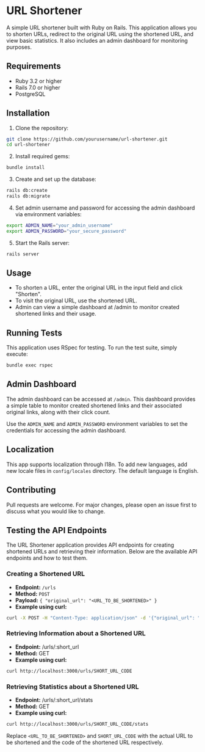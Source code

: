 # URL Shortener

A simple URL shortener built with Ruby on Rails. This application allows you to shorten URLs, redirect to the original URL using the shortened URL, and view basic statistics. It also includes an admin dashboard for monitoring purposes.

## Requirements

- Ruby 3.2 or higher
- Rails 7.0 or higher
- PostgreSQL

## Installation

1. Clone the repository:
```sh
git clone https://github.com/yourusername/url-shortener.git
cd url-shortener
```
2. Install required gems:
```sh
bundle install
```
3. Create and set up the database:
```sh
rails db:create
rails db:migrate
```
4. Set admin username and password for accessing the admin dashboard via environment variables:
```sh
export ADMIN_NAME="your_admin_username"
export ADMIN_PASSWORD="your_secure_password"
```
5. Start the Rails server:
```sh
rails server
```

## Usage
- To shorten a URL, enter the original URL in the input field and click "Shorten".
- To visit the original URL, use the shortened URL.
- Admin can view a simple dashboard at /admin to monitor created shortened links and their usage.

## Running Tests
This application uses RSpec for testing. To run the test suite, simply execute:
```sh
bundle exec rspec
```

## Admin Dashboard
The admin dashboard can be accessed at `/admin`. This dashboard provides a simple table to monitor created shortened links and their associated original links, along with their click count.

Use the `ADMIN_NAME` and `ADMIN_PASSWORD` environment variables to set the credentials for accessing the admin dashboard.

## Localization
This app supports localization through I18n. To add new languages, add new locale files in `config/locales` directory. The default language is English.

## Contributing
Pull requests are welcome. For major changes, please open an issue first to discuss what you would like to change.

## Testing the API Endpoints
The URL Shortener application provides API endpoints for creating shortened URLs and retrieving their information. Below are the available API endpoints and how to test them.

### Creating a Shortened URL

- **Endpoint:** `/urls`
- **Method:** `POST`
- **Payload:** `{ "original_url": "<URL_TO_BE_SHORTENED>" }`
- **Example using curl:**
```sh
curl -X POST -H "Content-Type: application/json" -d '{"original_url": "https://example.com"}' http://localhost:3000/urls
```

### Retrieving Information about a Shortened URL

- **Endpoint:** /urls/:short_url
- **Method:** GET
- **Example using curl:**
```sh
curl http://localhost:3000/urls/SHORT_URL_CODE
```

### Retrieving Statistics about a Shortened URL
- **Endpoint:** /urls/:short_url/stats
- **Method:** GET
- **Example using curl:**
```sh
curl http://localhost:3000/urls/SHORT_URL_CODE/stats
```

Replace `<URL_TO_BE_SHORTENED>` and `SHORT_URL_CODE` with the actual URL to be shortened and the code of the shortened URL respectively.
